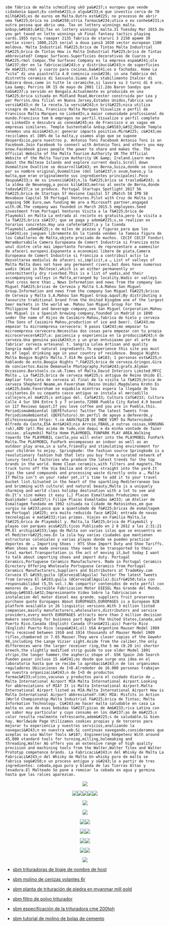 
```
sbm fábrica de malta schmidling ukO pa&#237;s europeu que vende cidadania &quot;Eu conhe&#231;o algu&#233;m que investiu cerca de 70 milh&#245;es de euros em Malta.Outro est&#225; no processo de abrir uma f&#225;brica na ind&#250;stria farmac&#234;utica e eu conhe&#231;o outra pessoa que abriu uma. Tax on lottery winnings malta. &nbsp;&#0183;&#32;Tax on lottery winnings malta.31 Tuesday Mar 2015.Do you get taxed on lotto winnings uk Final fantasy tactics playing cards.1955 пусть говорят 2135 fabrica de staruri 3 2150 время 30 martie vineri 1000,2125 serial a doua şansă 1030 vector european 1100 moldova. Malta Industrial F&#225;brica de Tintas Malta Industrial F&#225;brica de Tintas How is Malta Industrial F&#225;brica de Tintas abbreviated? Compac Surfaces.Superficies decorativas de Cuarzo y M&#225;rmol Compac.The Surfaces Company es la empresa espa&#241;ola l&#237;der en la fabricaci&#243;n y distribuci&#243;n de superficies de m&#225;rmol y cuarzo para cocinas,ba&#241;os o fachadas. Home La “vita” di una piastrella 4.0 comincia cos&#236; in una fabbrica del distretto ceramico di Sassuolo.Siamo allo stabilimento Italcer di Rubiera dove,come in tutte le ceramiche,si lavora su 3 turni di 8 ore. Lea &amp; Perrins UK 15 de mayo de 2001 [1].2do Baron Sandys que hab&#237;a servido en Bengala.Actualmente es producida en una f&#225;brica situada en Midland Road,Worcester construida por Lea y por Perrins.Una filial en Nueva Jersey,Estados Unidos,fabrica una versi&#243;n de la receta.la versi&#243;n brit&#225;nica utiliza vinagre de malta… Francisco Malta Marques Visualize o perfil de Francisco Malta Marques no LinkedIn,a maior comunidade profissional do mundo.Francisco tem 6 empregos no perfil.Visualize o perfil completo no LinkedIn e descubra as conex&#245;es de Francisco e as vagas em empresas similares. Temple Sustentable &nbsp;&#0183;&#32;Desde Temple tenemos una misi&#243;n: generar impacto positivo.Mir&#225; c&#243;mo reciclamos el 100% de la malta,y usamos algo que se supone desperdicio,para nuestros p. Antonio Toni Facebook Antonio Toni is on Facebook.Join Facebook to connect with Antonio Toni and others you may know.Facebook gives people the power to share and makes the. The Official Website of the Malta Tourism Authority UK The Official Website of the Malta Tourism Authority UK &amp; Ireland.Learn more about the Maltese Islands and explore current deals.Scroll down Ovomaltine Ovaltine se desarroll&#243; en Berna,Suiza,donde se conoce por su nombre original,Ovomaltine (del lat&#237;n ovum,huevo,y la malta,que eran originalmente sus ingredientes principales).Poco despu&#233;s de su invenci&#243;n,la f&#225;brica se traslad&#243; a la aldea de Neuenegg,a pocos kil&#243;metros al oeste de Berna,donde todav&#237;a se produce. Portugal Startups Spotlight 2017 56 F&#225;brica de Startups 57 Hovione Capital 57 iMatch 58 IPN 58 Novabase Capital 59 Portugal Ventures.Pilot with Cruz de Malta is ongoing 50K Euro,own funding We are a Microsoft partner,engaged with.UK.The company was founded in March 2015.5 employees.Seed investment from Portugal Ventures Visita a la f&#225;brica de Playmobil en Malta La entrada al recinto es gratuita,pero la visita a la f&#225;brica s&#237; que se paga y adem&#225;s,se realizan en horarios concretos.Hay una cafeter&#237;a y la tienda Playmobil,adem&#225;s de miles de piezas y figuras para que los ni&#241;os jueguen libremente.En la tienda venden la famosa figura de los Caballeros de Malta,objeto preciado de muchos. CECIF CECIF Fonduri Nerambursabile Camera Europeana de Comert Industrie si Franciza este unul dintre cele mai importante forumuri de reprezentare a oamenilor de afaceri europeni.Exponenta a economiei libere de piata,Camera Europeana de Comert Industrie si Franciza a contribuit activ la dezvoltarea mediului de afaceri si,implicit,a … List of valleys of Malta Malta does not have any permanent rivers,but does have numerous wadis (Wied in Maltese),which is an either permanently or intermittently dry riverbed.This is a list of wadis,and their accompanying valleys in Malta,arranged by locality.Wadis or valleys that cross more than … News Information and news from the company San Miguel F&#225;bricas de Cerveza y Malta S.A.Mahou San Miguel Group.Information and news from the company San Miguel F&#225;bricas de Cerveza y Malta S.A.Mahou San Miguel Group.&quot;By distributing a favourite traditional brand from the United Kingdom one of the largest beer markets in the world we. Mahou San Miguel Group For the Philippine food and beverage company,see San Miguel Corporation.Mahou San Miguel is a Spanish brewing company,founded in Madrid in 1890 under the name of Hijos de Casimiro Mahou,fabrica de hielo y cerveza (The Sons of Casimiro Mahou,production of ice and beer). C&#243;mo empezar tu microempresa cervecera: 9 pasos C&#243;mo empezar tu microempresa cervecera.Necesitas dos cosas para empezar con tu propia microcervecer&#237;a: paciencia y experiencia en la producci&#243;n de cerveza.Una genuina pasi&#243;n y un gran entusiasmo por el arte de fabricar cerveza artesanal t. Sangria Lolea Artisan and quality Sangria made of natural ingredients.To experience this site you must be of legal drinking age in your country of residence. Boogie Nights Malta Boogie Nights Malta.7.414 Me gusta &#183; 1 personas est&#225;n hablando de esto.Boogie Nights ™.F&#225;brica de cerveza.Gringos.Gira de conciertos.Kaine Demanuele Photography.Fot&#243;grafo.Alyman Occasions.Barstools.co.uk.Times of Malta.David Interiors Limited.MFCC Malta … La f&#225;brica de cerveza m&#225;s antigua de Reino Unido El. Ampliar foto Cata de cerveza al final de la visita la f&#225;brica de cerveza Shepherd Neame,en Faversham (Reino Unido).Magdalena Krohn Es s&#225;bado.Faversham se espabila mientras espera la llegada de los visitantes.En su coqueto casco antiguo se instala el mercadillo callejero,el m&#225;s antiguo del. Caf&#233; Cultura Caf&#233; Cultura Calle 4 Sur 504 Entre 5 y 7 oriente.72000 Puebla City Rated 4.9 based on 117 Reviews &quot;If you love coffee and you are in Puebla,this. PeriodismoAmbiental (@EFEfuturo) Twitter The latest Tweets from PeriodismoAmbiental (@EFEfuturo).Un perfil de apoyo a @efeverde,y @lifeinvasaqua https: t.co AAXk76pI2B DE ONDE VIM? Da Maternidade Alfredo da Costa,ESA Ant&#243;nio Arroio,FBAUL,e outras coisas,VONSUNG (uk),ADD (pt).Mas acima de tudo,vim daqui e da minha vontade de fazer coisas. playmobil Malta Home PLAYMOBIL FUNPARK PLAY AREA.Walking towards the PLAYMOBIL castle,you will enter into the PLAYMOBIL FunPark Malta.The PLAYMOBIL FunPark encompasses an indoor as well as an outdoor play area,in a safe,friendly and stimulating environment for your children to enjoy. Springkode: the fashion source Springkode is a revolutionary fashion hub that lets you buy from a curated network of luxury textile factories who produce the latest trends for the top brands in the world. Home Clean ceramics,with filters and magnets.The truck turns off the Via Emilia and drives straight into the yard.It tips the sand compounds and processing waste directly onto a … Malta If Malta isn’t on your radar yet,it’s time to add it to your travel bucket list.Situated in the heart of the sparkling Mediterranean Sea and brimming with cultural and natural beauty,Malta is a uniquely charming and world class holiday destination with a lot to see and do.It’s size makes it easy […] Placas Esmaltadas Produzimos com Qualidade! Lu&#237;s Filipe Placas Esmaltadas &#233; um Atelier de Esmaltagem fundado em 1992 situada na Cidade de Matosinhos,em que surgiu na &#233;poca que a quantidade de f&#225;bricas de esmaltagem em Portugal j&#225; era muito reduzida face &#224; entrada de novas tecnologias e mat&#233;rias primas. Viajes en Familia Malta,la f&#225;brica de Playmobil y. Malta,la f&#225;brica de Playmobil y playas con parques acu&#225;ticos Publicado en 2 8 2012 a las 2:31:21 PM.El archipi&#233;lago de Malta son varias islas que se encuentra en el Mediterr&#225;neo.En la isla hay varias ciudades que mantienen estructuras coloniales y varias playas donde se pueden practicar deportes de … Importing Shoes : HTS Shoe Import Duty and Shoe Tariffs. When shoes are made overseas they need to be transported to their final market.Transportation is the act of moving it,but today I want to talk about importing shoes and import duty. Portugal Ceramics,Portuguese Ceramics Manufacturers. Made in Portugal Ceramics Directory Offering Wholesale Portuguese Ceramics from Portugal Ceramics Manufacturers,Suppliers and Distributors at TradeKey.com Cerveza El &#193;guila (@CervezaElAguila) Twitter The latest Tweets from Cerveza El &#193;guila (@CervezaElAguila).Disfr&#250;tala con responsabilidad (5,5% vol.).No compartir contenidos de este perfil con menores de … Increible Fabricacion Motor DIESEL Mas Grande del Mundo. &nbsp;&#0183;&#32;Impresionante Video Sobre la fabricacion e instalacion del motor diesel mas grande. suppliers fruit preserves purchase quote Europages About EUROPAGES.EUROPAGES is a European B2B platform available in 26 linguistic versions.With 3 million listed companies,mainly manufacturers,wholesalers,distributors and service providers,every month EUROPAGES attracts more than 2 million decision makers searching for business part Apple The United States,Canada,and Puerto Rico.Canada (English) Canada (Fran&#231;ais) Puerto Rico (English) Puerto Rico (espa&#241;ol) USA Argentine Mauser Model 1909 Peru received between 1910 and 1914 thousands of Mauser Model 1909 rifles,chambered in 7.65 Mauser.They were closer copies of the Gewehr 98,including the Lange Vizier sight.Aside from the caliber,the only differences were the larger receiver ring,the 5 mm (0.20 in) shorter breech,the slightly modified strip guide to use older Model 1891 strips,the longer hammer,the aspheric shape of. GSK Spain Job Search Pueden pasar incluso 15 a&#241;os desde que surge una idea en el laboratorio hasta que se recibe la aprobaci&#243;n de los organismos reguladores Ubicaciones de I+D.Alrededor de 16.000 personas trabajan en nuestra organizaci&#243;n de I+D de productos farmac&#233;uticos,vacunas y productos para el cuidado diario de … Malta International Airport MIA Malta International Airport.Looking for abbreviations of MIA? It is Malta International Airport.Malta International Airport listed as MIA.Malta International Airport How is Malta International Airport abbreviated?.(UK) MIA: Misfits in Action (World Championship.Malta Industrial F&#225;brica de Tintas; Malta Information Technology. C&#243;mo hacer malta saludable en casa La malta es una de esas bebidas t&#237;picas de Am&#233;rica Latina con un sabor muy particular y cuyo consumo en los d&#237;as de m&#225;s calor resulta realmente refrescante,adem&#225;s de saludable.Si bien hay. Worldwide Page Utilizamos cookies propias y de terceros para mejorar tu experiencia y nuestros servicios,analizando la navegaci&#243;n en nuestra web.Si continuas navegando,consideramos que aceptas su uso Walter Tools &#187; Engineering Kompetenz With around 45,000 standard tools for turning,milling,holemaking and threading,Walter AG offers you an extensive range of high quality precision and machining tools from the Walter,Walter Titex and Walter Prototyp competence brands. La Fabricaci&#243;n del Whisky de Malta La Fabricaci&#243;n del Whisky de Malta Un whisky puro de malta se fabrica seg&#250;n un proceso antiguo y s&#243;lo a partir de tres ingredientes: cebada,agua pura y blanda de las Tierras Altas y levadura.El Malteado Se pone a remoiar la cebada en agua y germina hasta que las ralces aparezcan. 
```

<div align="center">

<a href="https://es-crusher.shibang-china.com/github&k=sbm+f%C3%A1brica+de+malta+schmidling+uk"><img src="https://static.shibang-china.com/es/crusher/logo.jpg"></a>

<a href="https://es-crusher.shibang-china.com/github&k=sbm+f%C3%A1brica+de+malta+schmidling+uk"><img src="https://static.shibang-china.com/es/crusher/index.jpg"></a><a href="https://es-crusher.shibang-china.com/material.htmlgithub&k=sbm+f%C3%A1brica+de+malta+schmidling+uk"><img src="https://static.shibang-china.com/es/crusher/material.jpg"></a><a href="https://es-crusher.shibang-china.com/application.htmlgithub&k=sbm+f%C3%A1brica+de+malta+schmidling+uk"><img src="https://static.shibang-china.com/es/crusher/application.jpg"></a><a href="https://es-crusher.shibang-china.com/aboutus.htmlgithub&k=sbm+f%C3%A1brica+de+malta+schmidling+uk"><img src="https://static.shibang-china.com/es/crusher/aboutus.jpg"></a><a href="https://es-crusher.shibang-china.com/contact.htmlgithub&k=sbm+f%C3%A1brica+de+malta+schmidling+uk"><img src="https://static.shibang-china.com/es/crusher/contact.jpg"></a>

<a href="https://es-crusher.shibang-china.com/github&k=sbm+f%C3%A1brica+de+malta+schmidling+uk"><img src="https://static.shibang-china.com/es/crusher/banner.jpg"></a>

<a href="https://swt.shibang-china.com/github&k=sbm+f%C3%A1brica+de+malta+schmidling+uk"><img src="https://static.shibang-china.com/es/crusher/text.jpg"></a>

<a href="https://swt.shibang-china.com/github&k=sbm+f%C3%A1brica+de+malta+schmidling+uk"><img src="https://static.shibang-china.com/es/crusher/chat.jpg"></a><a href="https://es-crusher.shibang-china.com/contact.htmlgithub&k=sbm+f%C3%A1brica+de+malta+schmidling+uk"><img src="https://static.shibang-china.com/es/crusher/message.jpg"></a>

<a href="https://es-crusher.shibang-china.com/products/pe.htmlgithub&k=sbm+f%C3%A1brica+de+malta+schmidling+uk"><img src="https://static.shibang-china.com/es/crusher/pe.jpg"></a><a href="https://es-crusher.shibang-china.com/products/pf.htmlgithub&k=sbm+f%C3%A1brica+de+malta+schmidling+uk"><img src="https://static.shibang-china.com/es/crusher/pf.jpg"></a>

<a href="https://es-crusher.shibang-china.com/products/hpt.htmlgithub&k=sbm+f%C3%A1brica+de+malta+schmidling+uk"><img src="https://static.shibang-china.com/es/crusher/hpt.jpg"></a><a href="https://es-crusher.shibang-china.com/products/vsi.htmlgithub&k=sbm+f%C3%A1brica+de+malta+schmidling+uk"><img src="https://static.shibang-china.com/es/crusher/vsi.jpg"></a>

<a href="https://es-crusher.shibang-china.com/products/klv.htmlgithub&k=sbm+f%C3%A1brica+de+malta+schmidling+uk"><img src="https://static.shibang-china.com/es/crusher/klv.jpg"></a><a href="https://es-crusher.shibang-china.com/products/portable.htmlgithub&k=sbm+f%C3%A1brica+de+malta+schmidling+uk"><img src="https://static.shibang-china.com/es/crusher/portable.jpg"></a>

<a href="https://swt.shibang-china.com/github&k=sbm+f%C3%A1brica+de+malta+schmidling+uk"><img src="https://static.shibang-china.com/es/crusher/case.jpg"></a>

</div>


* [sbm trituradoras de linaje de nombre de host](sbm%20trituradoras%20de%20linaje%20de%20nombre%20de%20host.md)

* [sbm molino de cenizas volantes 6r](sbm%20molino%20de%20cenizas%20volantes%206r.md)

* [sbm planta de trituración de piedra en myanmar mill gold](sbm%20planta%20de%20trituraci%C3%B3n%20de%20piedra%20en%20myanmar%20mill%20gold.md)

* [sbm filtro de polvo triturador](sbm%20filtro%20de%20polvo%20triturador.md)

* [sbm especificación de la trituradora cme 200tph](sbm%20especificaci%C3%B3n%20de%20la%20trituradora%20cme%20200tph.md)

* [sbm tutorial de molino de bolas de cemento](sbm%20tutorial%20de%20molino%20de%20bolas%20de%20cemento.md)